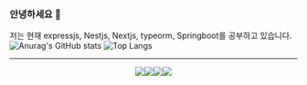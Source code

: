 ### 안녕하세요 👋
저는 현재 expressjs, Nestjs, Nextjs, typeorm, Springboot를 공부하고 있습니다.
![Anurag's GitHub stats](https://github-readme-stats-git-masterrstaa-rickstaa.vercel.app/api?username=LChanwoo&show_icons=true&theme=monokai)
![Top Langs](https://github-readme-stats-git-masterrstaa-rickstaa.vercel.app/api/top-langs/?username=LChanwoo&layout=compact&theme=monokai)

---
<div style="display:flex; align-items:center; justify-content:center;">
<img src="https://img.shields.io/badge/nodejs-green?style=flat&logo=Node.js&logoColor=white"/>
<img src="https://img.shields.io/badge/HTML5-red?style=flat&logo=HTML5&logoColor=black"/>
<img src="https://img.shields.io/badge/CSS3-green?style=flat&logo=CSS3&logoColor=black"/>
<img src="https://img.shields.io/badge/JavaScript-yellow?style=flat&logo=JavaScript&logoColor=black"/>
</div>

<!--
**LChanwoo/LChanwoo** is a ✨ _special_ ✨ repository because its `README.md` (this file) appears on your GitHub profile.
Here are some ideas to get you started:

- 🔭 I’m currently working on ...
- 🌱 I’m currently learning ...
- 👯 I’m looking to collaborate on ...
- 🤔 I’m looking for help with ...
- 💬 Ask me about ...
- 📫 How to reach me: ...
- 😄 Pronouns: ...
- ⚡ Fun fact: ...
-->
